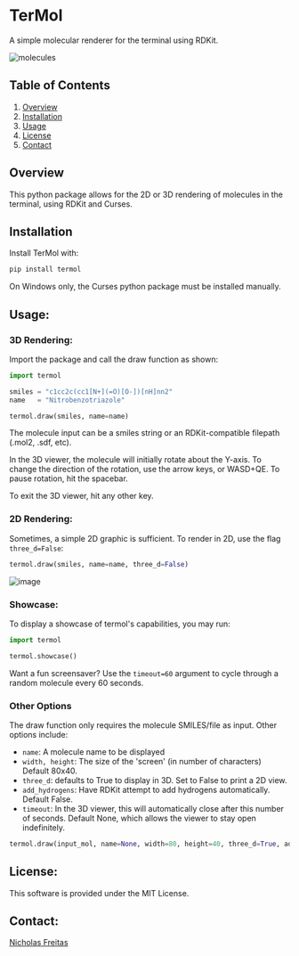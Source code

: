 # TerMol
A simple molecular renderer for the terminal using RDKit.

![molecules](https://github.com/user-attachments/assets/a80a2287-8aeb-4055-a71c-88a9c4474998)

## Table of Contents
1. [Overview](#overview)
3. [Installation](#installation)
4. [Usage](#usage)
8. [License](#license)
9. [Contact](#contact)

## Overview
This python package allows for the 2D or 3D rendering of molecules in the terminal, using RDKit and Curses.

## Installation
Install TerMol with:
```bash
pip install termol
```

On Windows only, the Curses python package must be installed manually.

## Usage:

### 3D Rendering:
Import the package and call the draw function as shown:
```python
import termol

smiles = "c1cc2c(cc1[N+](=O)[O-])[nH]nn2"
name   = "Nitrobenzotriazole"

termol.draw(smiles, name=name)
```

The molecule input can be a smiles string or an RDKit-compatible filepath (.mol2, .sdf, etc). 

In the 3D viewer, the molecule will initially rotate about the Y-axis. To change the direction of the rotation, use the arrow keys, or WASD+QE. To pause rotation, hit the spacebar.

To exit the 3D viewer, hit any other key.

### 2D Rendering:
Sometimes, a simple 2D graphic is sufficient. To render in 2D, use the flag `three_d=False`:
```python
termol.draw(smiles, name=name, three_d=False)
```
![image](https://github.com/user-attachments/assets/63694895-b34c-4166-8815-0da9afc6bc62)

### Showcase:
To display a showcase of termol's capabilities, you may run:
```python
import termol

termol.showcase()
```

Want a fun screensaver? Use the `timeout=60` argument to cycle through a random molecule every 60 seconds.

### Other Options
The draw function only requires the molecule SMILES/file as input. Other options include:
- `name`: A molecule name to be displayed
- `width, height`: The size of the 'screen' (in number of characters) Default 80x40.
- `three_d`: defaults to True to display in 3D. Set to False to print a 2D view.
- `add_hydrogens`: Have RDKit attempt to add hydrogens automatically. Default False.
- `timeout`: In the 3D viewer, this will automatically close after this number of seconds. Default None, which allows the viewer to stay open indefinitely.

```python
termol.draw(input_mol, name=None, width=80, height=40, three_d=True, add_hydrogens=False, timeout=None)
```

## License:
This software is provided under the MIT License.

## Contact:
[Nicholas Freitas](https://github.com/Nicholas-Freitas)

